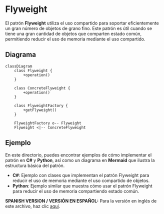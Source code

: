 
# Flyweight

El patrón **Flyweight** utiliza el uso compartido para soportar eficientemente un gran número de objetos de grano fino. Este patrón es útil cuando se tiene una gran cantidad de objetos que comparten estado común, permitiendo reducir el uso de memoria mediante el uso compartido.

## Diagrama

```mermaid
classDiagram
    class Flyweight {
        +operation()
    }

    class ConcreteFlyweight {
        +operation()
    }

    class FlyweightFactory {
        +getFlyweight()
    }

    FlyweightFactory o-- Flyweight
    Flyweight <|-- ConcreteFlyweight
```

## Ejemplo

En este directorio, puedes encontrar ejemplos de cómo implementar el patrón en **C#** y **Python**, así como un diagrama en **Mermaid** que ilustra la estructura básica del patrón.

- **C#**: Ejemplo con clases que implementan el patrón Flyweight para reducir el uso de memoria mediante el uso compartido de objetos.
- **Python**: Ejemplo similar que muestra cómo usar el patrón Flyweight para reducir el uso de memoria compartiendo estado común.

**SPANISH VERSION / VERSIÓN EN ESPAÑOL:** Para la versión en inglés de este archivo, haz clic [aquí](README.md).
